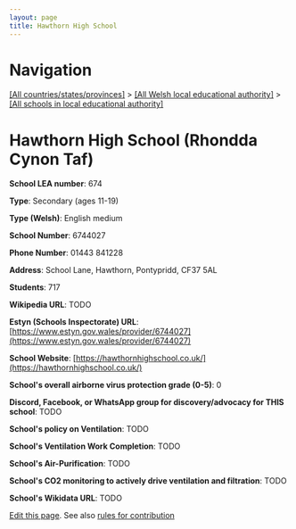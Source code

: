 ```yaml
---
layout: page
title: Hawthorn High School
---
```

# Navigation

[[All countries/states/provinces]](../../..) > [[All Welsh local educational authority]](../..) > [[All schools in local educational authority]](..)

# Hawthorn High School (Rhondda Cynon Taf)

**School LEA number**: 674

**Type**: Secondary (ages 11-19)

**Type (Welsh)**: English medium

**School Number**: 6744027

**Phone Number**: 01443 841228

**Address**: School Lane, Hawthorn, Pontypridd, CF37 5AL

**Students**: 717

**Wikipedia URL**: TODO

**Estyn (Schools Inspectorate) URL**: [https://www.estyn.gov.wales/provider/6744027](https://www.estyn.gov.wales/provider/6744027)

**School Website**: [https://hawthornhighschool.co.uk/](https://hawthornhighschool.co.uk/)

**School's overall airborne virus protection grade (0-5)**: 0

**Discord, Facebook, or WhatsApp group for discovery/advocacy for THIS school**: TODO

**School's policy on Ventilation**: TODO

**School's Ventilation Work Completion**: TODO

**School's Air-Purification**: TODO

**School's CO2 monitoring to actively drive ventilation and filtration**: TODO

**School's Wikidata URL**: TODO




[Edit this page](https://github.com/VentilationProject/Wales/edit/prif/./Rhondda_Cynon_Taf/Hawthorn_High_School.md). See also [rules for contribution](../../../contribution-rules/)